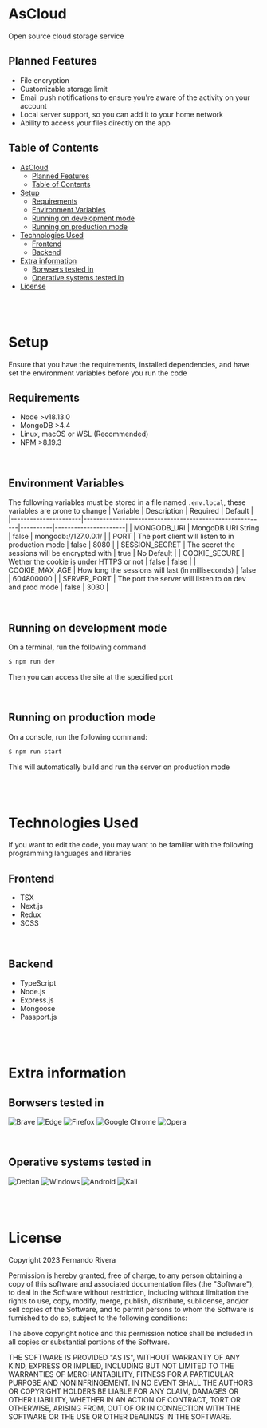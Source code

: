 # AsCloud
Open source cloud storage service 

## Planned Features

- File encryption
- Customizable storage limit
- Email push notifications to ensure you're aware of the activity on your account
- Local server support, so you can add it to your home network
- Ability to access your files directly on the app


## Table of Contents
- [AsCloud](#ascloud)
  - [Planned Features](#planned-features)
  - [Table of Contents](#table-of-contents)
- [Setup](#setup)
  - [Requirements](#requirements)
  - [Environment Variables](#environment-variables)
  - [Running on development mode](#running-on-development-mode)
  - [Running on production mode](#running-on-production-mode)
- [Technologies Used](#technologies-used)
  - [Frontend](#frontend)
  - [Backend](#backend)
- [Extra information](#extra-information)
  - [Borwsers tested in](#borwsers-tested-in)
  - [Operative systems tested in](#operative-systems-tested-in)
- [License](#license)

<br>
<br>

# Setup

Ensure that you have the requirements, installed dependencies, and have set the environment variables before you run the code

## Requirements
- Node >v18.13.0
- MongoDB >4.4 
- Linux, macOS or WSL (Recommended)
- NPM >8.19.3 

<br>

## Environment Variables
The following variables must be stored in a file named `.env.local`, these variables are prone to change
| Variable             | Description                                             | Required | Default              |
|----------------------|---------------------------------------------------------|----------|----------------------|
| MONGODB_URI          | MongoDB URI String                                      | false    | mongodb://127.0.0.1/ |
| PORT                 | The port client will listen to in production mode       | false    | 8080                 |
| SESSION_SECRET       | The secret the sessions will be encrypted with          | true     | No Default           |
| COOKIE_SECURE        | Wether the cookie is under HTTPS or not                 | false    | false                |
| COOKIE_MAX_AGE       | How long the sessions will last (in milliseconds)       | false    | 604800000            |
| SERVER_PORT          | The port the server will listen to on dev and prod mode | false    | 3030                 |


<br>

## Running on development mode

On a terminal, run the following command
```bash
$ npm run dev
``` 

Then you can access the site at the specified port

<br>

## Running on production mode

On a console, run the following command:
```bash
$ npm run start
``` 

This will automatically build and run the server on production mode

<br>
<br>

# Technologies Used
If you want to edit the code, you may want to be familiar with the following programming languages and libraries

## Frontend
- TSX
- Next.js
- Redux
- SCSS

<br>

## Backend
- TypeScript
- Node.js
- Express.js
- Mongoose
- Passport.js

<br>
<br>

# Extra information

## Borwsers tested in
![Brave](https://img.shields.io/badge/Brave-FB542B?style=for-the-badge&logo=Brave&logoColor=white) ![Edge](https://img.shields.io/badge/Edge-0078D7?style=for-the-badge&logo=Microsoft-edge&logoColor=white) ![Firefox](https://img.shields.io/badge/Firefox-FF7139?style=for-the-badge&logo=Firefox-Browser&logoColor=white) ![Google Chrome](https://img.shields.io/badge/Google%20Chrome-4285F4?style=for-the-badge&logo=GoogleChrome&logoColor=white) ![Opera](https://img.shields.io/badge/Opera-FF1B2D?style=for-the-badge&logo=Opera&logoColor=white)

<br>

## Operative systems tested in

![Debian](https://img.shields.io/badge/Debian-D70A53?style=for-the-badge&logo=debian&logoColor=white) ![Windows](https://img.shields.io/badge/Windows-0078D6?style=for-the-badge&logo=windows&logoColor=white) ![Android](https://img.shields.io/badge/Android-3DDC84?style=for-the-badge&logo=android&logoColor=white) ![Kali](https://img.shields.io/badge/Kali-268BEE?style=for-the-badge&logo=kalilinux&logoColor=white)

<br>
<br>

# License

Copyright 2023 Fernando Rivera

Permission is hereby granted, free of charge, to any person obtaining a copy of this software and associated documentation files (the "Software"), to deal in the Software without restriction, including without limitation the rights to use, copy, modify, merge, publish, distribute, sublicense, and/or sell copies of the Software, and to permit persons to whom the Software is furnished to do so, subject to the following conditions:

The above copyright notice and this permission notice shall be included in all copies or substantial portions of the Software.

THE SOFTWARE IS PROVIDED "AS IS", WITHOUT WARRANTY OF ANY KIND, EXPRESS OR IMPLIED, INCLUDING BUT NOT LIMITED TO THE WARRANTIES OF MERCHANTABILITY, FITNESS FOR A PARTICULAR PURPOSE AND NONINFRINGEMENT. IN NO EVENT SHALL THE AUTHORS OR COPYRIGHT HOLDERS BE LIABLE FOR ANY CLAIM, DAMAGES OR OTHER LIABILITY, WHETHER IN AN ACTION OF CONTRACT, TORT OR OTHERWISE, ARISING FROM, OUT OF OR IN CONNECTION WITH THE SOFTWARE OR THE USE OR OTHER DEALINGS IN THE SOFTWARE.
